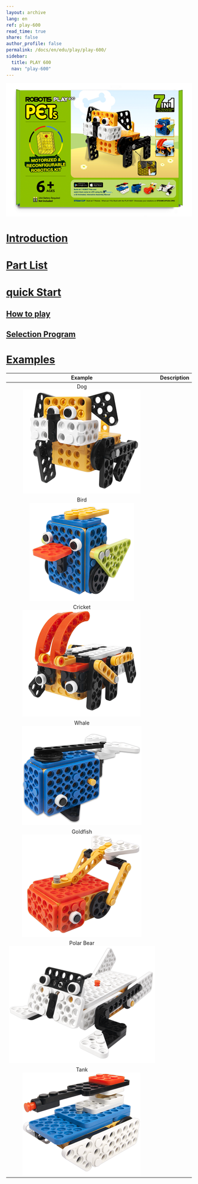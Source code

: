 ```yaml
---
layout: archive
lang: en
ref: play-600
read_time: true
share: false
author_profile: false
permalink: /docs/en/edu/play/play-600/
sidebar:
  title: PLAY 600
  nav: "play-600"
---
```


![](/assets/images/edu/play/600/play600_product.png)

# [Introduction](#introduction)


# [Part List](#part-list)


# [quick Start](#quick-start)
## [How to play](#how-to-play)
## [Selection Program](#selection-program)


# [Examples](#examples)

|                              Example                               | Description |
|:------------------------------------------------------------------:|:-----------:|
|    Dog<br>![](/assets/images/edu/play/600/play600_pets_01.png)     |             |
|    Bird<br>![](/assets/images/edu/play/600/play600_pets_02.png)    |             |
|  Cricket<br>![](/assets/images/edu/play/600/play600_pets_03.png)   |             |
|   Whale<br>![](/assets/images/edu/play/600/play600_pets_04.png)    |             |
|  Goldfish<br>![](/assets/images/edu/play/600/play600_pets_05.png)  |             |
| Polar Bear<br>![](/assets/images/edu/play/600/play600_pets_06.png) |             |
|    Tank<br>![](/assets/images/edu/play/600/play600_pets_07.png)    |             |
